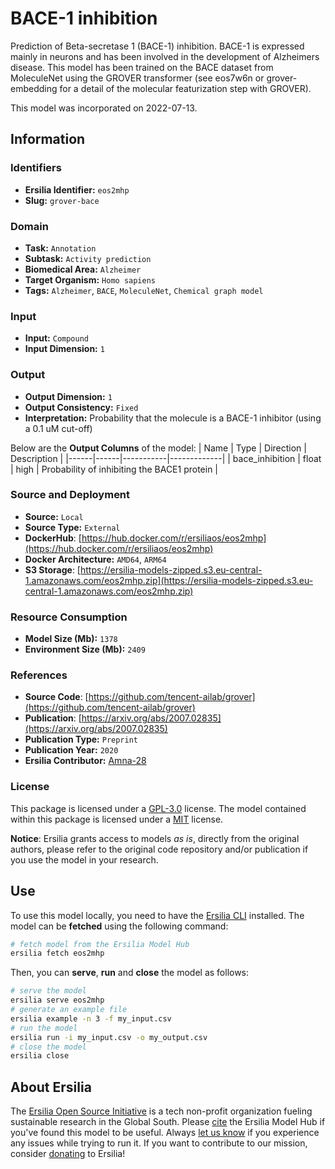 # BACE-1 inhibition

Prediction of Beta-secretase 1 (BACE-1) inhibition. BACE-1 is expressed mainly in neurons and has been involved in the development of Alzheimers disease. This model has been trained on the BACE dataset from MoleculeNet using the GROVER transformer (see eos7w6n or grover-embedding for a detail of the molecular featurization step with GROVER). 

This model was incorporated on 2022-07-13.

## Information
### Identifiers
- **Ersilia Identifier:** `eos2mhp`
- **Slug:** `grover-bace`

### Domain
- **Task:** `Annotation`
- **Subtask:** `Activity prediction`
- **Biomedical Area:** `Alzheimer`
- **Target Organism:** `Homo sapiens`
- **Tags:** `Alzheimer`, `BACE`, `MoleculeNet`, `Chemical graph model`

### Input
- **Input:** `Compound`
- **Input Dimension:** `1`

### Output
- **Output Dimension:** `1`
- **Output Consistency:** `Fixed`
- **Interpretation:** Probability that the molecule is a BACE-1 inhibitor (using a 0.1 uM cut-off)

Below are the **Output Columns** of the model:
| Name | Type | Direction | Description |
|------|------|-----------|-------------|
| bace_inhibition | float | high | Probability of inhibiting the BACE1 protein |


### Source and Deployment
- **Source:** `Local`
- **Source Type:** `External`
- **DockerHub**: [https://hub.docker.com/r/ersiliaos/eos2mhp](https://hub.docker.com/r/ersiliaos/eos2mhp)
- **Docker Architecture:** `AMD64`, `ARM64`
- **S3 Storage**: [https://ersilia-models-zipped.s3.eu-central-1.amazonaws.com/eos2mhp.zip](https://ersilia-models-zipped.s3.eu-central-1.amazonaws.com/eos2mhp.zip)

### Resource Consumption
- **Model Size (Mb):** `1378`
- **Environment Size (Mb):** `2409`


### References
- **Source Code**: [https://github.com/tencent-ailab/grover](https://github.com/tencent-ailab/grover)
- **Publication**: [https://arxiv.org/abs/2007.02835](https://arxiv.org/abs/2007.02835)
- **Publication Type:** `Preprint`
- **Publication Year:** `2020`
- **Ersilia Contributor:** [Amna-28](https://github.com/Amna-28)

### License
This package is licensed under a [GPL-3.0](https://github.com/ersilia-os/ersilia/blob/master/LICENSE) license. The model contained within this package is licensed under a [MIT](LICENSE) license.

**Notice**: Ersilia grants access to models _as is_, directly from the original authors, please refer to the original code repository and/or publication if you use the model in your research.


## Use
To use this model locally, you need to have the [Ersilia CLI](https://github.com/ersilia-os/ersilia) installed.
The model can be **fetched** using the following command:
```bash
# fetch model from the Ersilia Model Hub
ersilia fetch eos2mhp
```
Then, you can **serve**, **run** and **close** the model as follows:
```bash
# serve the model
ersilia serve eos2mhp
# generate an example file
ersilia example -n 3 -f my_input.csv
# run the model
ersilia run -i my_input.csv -o my_output.csv
# close the model
ersilia close
```

## About Ersilia
The [Ersilia Open Source Initiative](https://ersilia.io) is a tech non-profit organization fueling sustainable research in the Global South.
Please [cite](https://github.com/ersilia-os/ersilia/blob/master/CITATION.cff) the Ersilia Model Hub if you've found this model to be useful. Always [let us know](https://github.com/ersilia-os/ersilia/issues) if you experience any issues while trying to run it.
If you want to contribute to our mission, consider [donating](https://www.ersilia.io/donate) to Ersilia!
